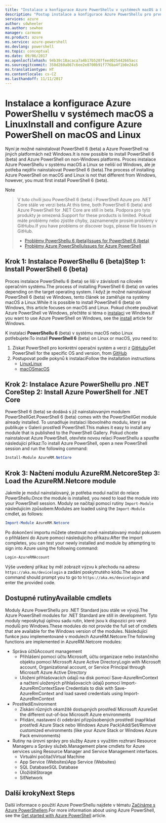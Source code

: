 ```yaml
---
title: "Instalace a konfigurace Azure PowerShellu v systémech macOS a Linux | Dokumentace Microsoftu"
description: "Postup instalace a konfigurace Azure PowerShellu pro první použití v systému macOS nebo Linux"
services: azure
author: sdwheeler
ms.author: sewhee
manager: carmonm
ms.product: azure
ms.service: azure-powershell
ms.devlang: powershell
ms.topic: conceptual
ms.date: 09/06/2017
ms.openlocfilehash: 94b39c18acaca7a4b17b5207feed025442665acc
ms.sourcegitcommit: 358d260a867c6ee2e8700b91f776ba4f1b0e24a5
ms.translationtype: HT
ms.contentlocale: cs-CZ
ms.lasthandoff: 11/11/2017
---
```

# <a name="install-and-configure-azure-powershell-on-macos-and-linux"></a><span data-ttu-id="5b936-103">Instalace a konfigurace Azure PowerShellu v systémech macOS a Linux</span><span class="sxs-lookup"><span data-stu-id="5b936-103">Install and configure Azure PowerShell on macOS and Linux</span></span>

<span data-ttu-id="5b936-104">Nyní je možné nainstalovat PowerShell 6 (beta) a Azure PowerShell na jiných platformách než Windows.</span><span class="sxs-lookup"><span data-stu-id="5b936-104">It is now possible to install PowerShell 6 (beta) and Azure PowerShell on non-Windows platforms.</span></span>
<span data-ttu-id="5b936-105">Proces instalace Azure PowerShellu v systému macOS a Linux se neliší od Windows, ale je potřeba nejdřív nainstalovat PowerShell 6 (beta).</span><span class="sxs-lookup"><span data-stu-id="5b936-105">The process of installing Azure PowerShell on macOS and Linux is not that different from Windows, however, you must first install PowerShell 6 (beta).</span></span>

> [!NOTE]

> <span data-ttu-id="5b936-106">V tuto chvíli jsou PowerShell 6 (beta) i PowerShell Azure pro .NET Core stále ve verzi beta.</span><span class="sxs-lookup"><span data-stu-id="5b936-106">At this time, both PowerShell 6 (beta) and Azure PowerShell for .NET Core are still in beta.</span></span>
> <span data-ttu-id="5b936-107">Podpora pro tyto produkty je omezená.</span><span class="sxs-lookup"><span data-stu-id="5b936-107">Support for these products is limited.</span></span> <span data-ttu-id="5b936-108">Pokud máte problémy nebo zjistíte chyby, zaznamenejte prosím problémy v GitHubu.</span><span class="sxs-lookup"><span data-stu-id="5b936-108">If you have problems or discover bugs, please file Issues in GitHub.</span></span>
>
> * [<span data-ttu-id="5b936-109">Problémy PowerShellu 6 (beta)</span><span class="sxs-lookup"><span data-stu-id="5b936-109">Issues for PowerShell 6 (beta)</span></span>](https://github.com/PowerShell/PowerShell/issues)
> * [<span data-ttu-id="5b936-110">Problémy Azure PowerShellu</span><span class="sxs-lookup"><span data-stu-id="5b936-110">Issues for Azure PowerShell</span></span>](https://github.com/azure/azure-docs-powershell/issues)

## <a name="step-1-install-powershell-6-beta"></a><span data-ttu-id="5b936-111">Krok 1: Instalace PowerShellu 6 (beta)</span><span class="sxs-lookup"><span data-stu-id="5b936-111">Step 1: Install PowerShell 6 (beta)</span></span>

<span data-ttu-id="5b936-112">Proces instalace PowerShellu 6 (beta) se liší v závislosti na cílovém operačním systému.</span><span class="sxs-lookup"><span data-stu-id="5b936-112">The process of installing PowerShell 6 (beta) on varies depending on the target operating system.</span></span>
<span data-ttu-id="5b936-113">I když je možné nainstalovat PowerShell 6 (beta) ve Windows, tento článek se zaměřuje na systémy macOS a Linux.</span><span class="sxs-lookup"><span data-stu-id="5b936-113">While it is possible to install PowerShell 6 (beta) on Windows, this article focuses on macOS and Linux.</span></span> <span data-ttu-id="5b936-114">Pokud chcete používat Azure PowerShell ve Windows, přečtěte si téma o [instalaci](./install-azurerm-ps.md) ve Windows.</span><span class="sxs-lookup"><span data-stu-id="5b936-114">If you want to use Azure PowerShell on Windows, see the [install](./install-azurerm-ps.md) article for Windows.</span></span>

<span data-ttu-id="5b936-115">K instalaci **PowerShellu 6** (beta) v systému macOS nebo Linux potřebujete:</span><span class="sxs-lookup"><span data-stu-id="5b936-115">To install **PowerShell 6** (beta) on Linux or macOS, you need to:</span></span>

1. <span data-ttu-id="5b936-116">Získat PowerShell pro konkrétní operační systém a verzi z [GitHubu](https://github.com/powershell/powershell#get-powershell)</span><span class="sxs-lookup"><span data-stu-id="5b936-116">Get PowerShell for the specific OS and version, from [GitHub](https://github.com/powershell/powershell#get-powershell)</span></span>
2. <span data-ttu-id="5b936-117">Postupovat podle pokynů k instalaci</span><span class="sxs-lookup"><span data-stu-id="5b936-117">Follow the installation instructions</span></span>
   - [<span data-ttu-id="5b936-118">Linux</span><span class="sxs-lookup"><span data-stu-id="5b936-118">Linux</span></span>](https://github.com/PowerShell/PowerShell/blob/master/docs/installation/linux.md)
   - [<span data-ttu-id="5b936-119">macOS</span><span class="sxs-lookup"><span data-stu-id="5b936-119">macOS</span></span>](https://github.com/PowerShell/PowerShell/blob/master/docs/installation/linux.md#macos-1012)

## <a name="step-2-install-azure-powershell-for-net-core"></a><span data-ttu-id="5b936-120">Krok 2: Instalace Azure PowerShellu pro .NET Core</span><span class="sxs-lookup"><span data-stu-id="5b936-120">Step 2: Install Azure PowerShell for .NET Core</span></span>

<span data-ttu-id="5b936-121">PowerShell 6 (beta) se dodává s již nainstalovaným modulem PowerShellGet.</span><span class="sxs-lookup"><span data-stu-id="5b936-121">PowerShell 6 (beta) comes with the PowerShellGet module already installed.</span></span> <span data-ttu-id="5b936-122">To usnadňuje instalaci libovolného modulu, který se publikuje v Galerii prostředí PowerShell.</span><span class="sxs-lookup"><span data-stu-id="5b936-122">This makes it easy to install any module that is published to the PowerShell Gallery.</span></span> <span data-ttu-id="5b936-123">Pokud chcete nainstalovat Azure PowerShell, otevřete novou relaci PowerShellu a spusťte následující příkaz:</span><span class="sxs-lookup"><span data-stu-id="5b936-123">To install Azure PowerShell, open a new PowerShell session and run the following command:</span></span>

```powershell
Install-Module AzureRM.NetCore
```

## <a name="step-3-load-the-azurermnetcore-module"></a><span data-ttu-id="5b936-124">Krok 3: Načtení modulu AzureRM.Netcore</span><span class="sxs-lookup"><span data-stu-id="5b936-124">Step 3: Load the AzureRM.Netcore module</span></span>

<span data-ttu-id="5b936-125">Jakmile je modul nainstalovaný, je potřeba modul načíst do relace PowerShellu.</span><span class="sxs-lookup"><span data-stu-id="5b936-125">Once the module is installed, you need to load the module into your PowerShell session.</span></span> <span data-ttu-id="5b936-126">Moduly se načítají pomocí rutiny `Import-Module` následujícím způsobem:</span><span class="sxs-lookup"><span data-stu-id="5b936-126">Modules are loaded using the `Import-Module` cmdlet, as follows:</span></span>

```powershell
Import-Module AzureRM.Netcore
```

<span data-ttu-id="5b936-127">Po dokončení importu můžete otestovat nově nainstalovaný modul pokusem o přihlášení do Azure pomocí následujícího příkazu:</span><span class="sxs-lookup"><span data-stu-id="5b936-127">After the import completes, you can test your newly installed and module by attempting to sign into Azure using the following command:</span></span>

```powershell
Login-AzureRMAccount
```

<span data-ttu-id="5b936-128">Výše uvedený příkaz by měl zobrazit výzvu k přechodu na adresu `https://aka.ms/devicelogin` a zadání poskytnutého kódu.</span><span class="sxs-lookup"><span data-stu-id="5b936-128">The above command should prompt you to go to `https://aka.ms/devicelogin` and enter the provided code.</span></span>

## <a name="available-cmdlets"></a><span data-ttu-id="5b936-129">Dostupné rutiny</span><span class="sxs-lookup"><span data-stu-id="5b936-129">Available cmdlets</span></span>

<span data-ttu-id="5b936-130">Moduly Azure PowerShellu pro .NET Standard jsou stále ve vývoji.</span><span class="sxs-lookup"><span data-stu-id="5b936-130">The Azure PowerShell modules for .NET Standard are still in development.</span></span> <span data-ttu-id="5b936-131">Tyto moduly neposkytují úplnou sadu rutin, které jsou k dispozici pro verzi modulů pro Windows.</span><span class="sxs-lookup"><span data-stu-id="5b936-131">These modules do not provide the full set of cmdlets that are available for the Windows version of the modules.</span></span> <span data-ttu-id="5b936-132">Následující funkce jsou implementované v modulech AzureRM.Netcore:</span><span class="sxs-lookup"><span data-stu-id="5b936-132">The following functions are implemented in AzureRM.Netcore modules:</span></span>

* <span data-ttu-id="5b936-133">Správa účtů</span><span class="sxs-lookup"><span data-stu-id="5b936-133">Account management</span></span>
  - <span data-ttu-id="5b936-134">Přihlášení pomocí účtu Microsoft, účtu organizace nebo instančního objektu pomocí Microsoft Azure Active Directory</span><span class="sxs-lookup"><span data-stu-id="5b936-134">Login with Microsoft account, Organizational account, or Service Principal through Microsoft Azure Active Directory</span></span>
  - <span data-ttu-id="5b936-135">Uložení přihlašovacích údajů na disk pomocí Save-AzureRmContext a načtení uložených přihlašovacích údajů pomocí Import-AzureRmContext</span><span class="sxs-lookup"><span data-stu-id="5b936-135">Save Credentials to disk with Save-AzureRmContext and load saved credentials using Import-AzureRmContext</span></span>
* <span data-ttu-id="5b936-136">Prostředí</span><span class="sxs-lookup"><span data-stu-id="5b936-136">Environment</span></span>
  - <span data-ttu-id="5b936-137">Získání různých okamžitě dostupných prostředí Microsoft Azure</span><span class="sxs-lookup"><span data-stu-id="5b936-137">Get the different out-of-box Microsoft Azure environments</span></span>
  - <span data-ttu-id="5b936-138">Přidání, nastavení či odebrání přizpůsobených prostředí (například prostředí Azure Stack nebo Windows Azure Pack)</span><span class="sxs-lookup"><span data-stu-id="5b936-138">Add/Set/Remove customized environments (like your Azure Stack or Windows Azure Pack environments)</span></span>
* <span data-ttu-id="5b936-139">Rutiny na úrovni správy pro služby Azure s využitím rozhraní Resource Manageru a Správy služeb.</span><span class="sxs-lookup"><span data-stu-id="5b936-139">Management plane cmdlets for Azure services using Resource Manager and Service Management interfaces.</span></span>
  - <span data-ttu-id="5b936-140">Virtuální počítač</span><span class="sxs-lookup"><span data-stu-id="5b936-140">Virtual Machine</span></span>
  - <span data-ttu-id="5b936-141">App Service (Websites)</span><span class="sxs-lookup"><span data-stu-id="5b936-141">App Service (Websites)</span></span>
  - <span data-ttu-id="5b936-142">SQL Database</span><span class="sxs-lookup"><span data-stu-id="5b936-142">SQL Database</span></span>
  - <span data-ttu-id="5b936-143">Úložiště</span><span class="sxs-lookup"><span data-stu-id="5b936-143">Storage</span></span>
  - <span data-ttu-id="5b936-144">Síť</span><span class="sxs-lookup"><span data-stu-id="5b936-144">Network</span></span>

## <a name="next-steps"></a><span data-ttu-id="5b936-145">Další kroky</span><span class="sxs-lookup"><span data-stu-id="5b936-145">Next Steps</span></span>

<span data-ttu-id="5b936-146">Další informace o použití Azure PowerShellu najdete v tématu [Začínáme s Azure PowerShellem](get-started-azureps.md).</span><span class="sxs-lookup"><span data-stu-id="5b936-146">For more information about using Azure PowerShell, see the [Get started with Azure PowerShell](get-started-azureps.md) article.</span></span>
